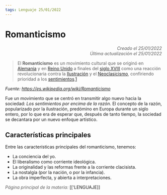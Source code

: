 ```yaml
---
tags: Lenguaje 25/01/2022
---
```


# Romanticismo
<div style="text-align: right; opacity: 0.7; font-style: italic;">Creado el 25/01/2022</div>
<div style="text-align: right; opacity: 0.7; font-style: italic;">Última actualización el 25/01/2022</div>

> El **Romanticismo** es un movimiento cultural que se originó en [Alemania](https://es.wikipedia.org/wiki/Alemania "Alemania") y en [Reino Unido](https://es.wikipedia.org/wiki/Reino_Unido "Reino Unido") a finales del [siglo XVIII](https://es.wikipedia.org/wiki/Siglo_XVIII "Siglo XVIII") como una reacción revolucionaria contra la [Ilustración](https://es.wikipedia.org/wiki/Ilustraci%C3%B3n "Ilustración") y el [Neoclasicismo](https://es.wikipedia.org/wiki/Neoclasicismo "Neoclasicismo"), confiriendo prioridad a los [sentimientos](https://es.wikipedia.org/wiki/Sentimiento "Sentimiento").[1](https://es.wikipedia.org/wiki/Romanticismo#cite_note-1)

*Fuente: https://es.wikipedia.org/wiki/Romanticismo*

Fue un movimiento que se centró en transmitir algo nuevo hacia la sociedad: *Los sentimientos por encima de la razón.*
El concepto de la razón, popularizado por la ilustración, predómino en Europa durante un siglo entero, por lo que era de esperar que, después de tanto tiempo, la sociedad se decantara por un nuevo enfoque artístico.

## Características principales

Entre las características principales del romanticismo, tenemos:

- La conciencia del yo.
- El liberalismo como corriente ideológica.
- La originalidad y las reformas frente a la corriente clacisista.
- La nostalgía (por la nación, o por la infancia).
- La obra imperfecta, y abierta a interpretaciones.

<span style="opacity: 0.7; font-style: italic;">Página principal de la materia:</span> [['LENGUAJE]]